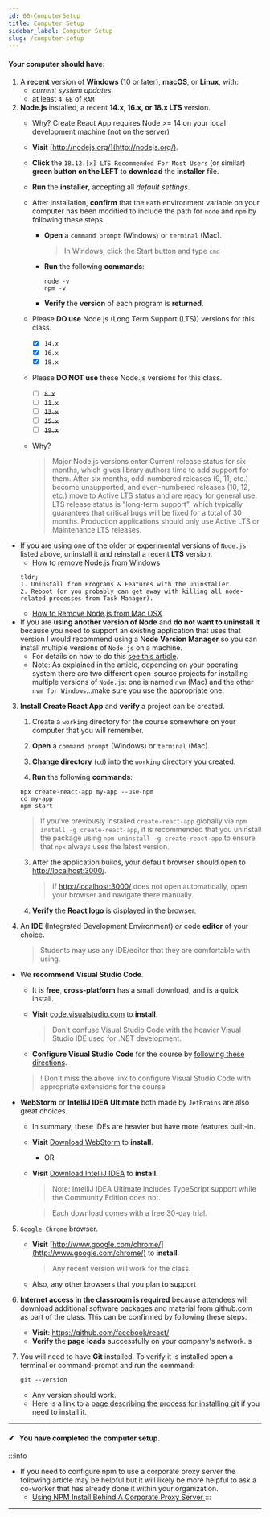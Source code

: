 ```yaml
---
id: 00-ComputerSetup
title: Computer Setup
sidebar_label: Computer Setup
slug: /computer-setup
---
```


#### Your computer should have:

1. A **recent** version of **Windows** (10 or later), **macOS**, or **Linux**, with:
   - _current system updates_
   - at least `4 GB` of `RAM`
2. **Node.js** installed, a recent **14.x, 16.x, or 18.x LTS** version.
   - Why?  Create React App requires Node >= 14 on your local development machine (not on the server) 
   - **Visit** [http://nodejs.org/](http://nodejs.org/).
   - **Click** the `18.12.[x] LTS Recommended For Most Users` (or similar) **green button on the LEFT** to **download** the **installer** file.
   - **Run** the **installer**, accepting all _default_ _settings_.
   - After installation, **confirm** that the `Path` environment variable on your computer has been modified to include the path for `node` and `npm` by following these steps.
     - **Open** a `command prompt` (Windows) or `terminal` (Mac).
       > In Windows, click the Start button and type `cmd`
     - **Run** the following **commands**:
       ```shell
       node -v
       npm -v
       ```
     - **Verify** the **version** of each program is **returned**.
   - Please **DO use** Node.js (Long Term Support (LTS)) versions for this class.
     - [x] `14.x`
     - [x] `16.x`
     - [x] `18.x`
   - Please **DO NOT use** these Node.js versions for this class.

     - [ ] ~~`8.x`~~
     - [ ] ~~`11.x`~~
     - [ ] ~~`13.x`~~
     - [ ] ~~`15.x`~~
     - [ ] ~~`19.x`~~

   - Why?

     > Major Node.js versions enter Current release status for six months, which gives library authors time to add support for them. After six months, odd-numbered releases (9, 11, etc.) become unsupported, and even-numbered releases (10, 12, etc.) move to Active LTS status and are ready for general use. LTS release status is "long-term support", which typically guarantees that critical bugs will be fixed for a total of 30 months. Production applications should only use Active LTS or Maintenance LTS releases.

- If you are using one of the older or experimental versions of `Node.js` listed above, uninstall it and reinstall a recent **LTS** version.
  - [How to remove Node.js from Windows](https://stackoverflow.com/a/20711410/48175)
  ```
  tldr;
  1. Uninstall from Programs & Features with the uninstaller.
  2. Reboot (or you probably can get away with killing all node-related processes from Task Manager).
  ```
  - [How to Remove Node.js from Mac OSX](https://stackabuse.com/how-to-uninstall-node-js-from-mac-osx/)
- If you are **using another version of Node** and **do not want to uninstall it** because you need to support an existing application that uses that version I would recommend using a N**ode Version Manager** so you can install multiple versions of `Node.js` on a machine.
  - For details on how to do this [see this article](https://www.sitepoint.com/quick-tip-multiple-versions-node-nvm/).
  - Note: As explained in the article, depending on your operating system there are two different open-source projects for installing multiple versions of `Node.js`: one is named `nvm` (Mac) and the other `nvm for Windows`...make sure you use the appropriate one.

3. **Install** **Create React App** and **verify** a project can be created.

   1. Create a `working` directory for the course somewhere on your computer that you will remember.
   2. **Open** a `command prompt` (Windows) or `terminal` (Mac).
   3. **Change directory** (`cd`) into the `working` directory you created.

   4. **Run** the following **commands**:

   ```shell
   npx create-react-app my-app --use-npm
   cd my-app
   npm start
   ```

   > If you've previously installed `create-react-app` globally via `npm install -g create-react-app`, it is recommended that you uninstall the package using `npm uninstall -g create-react-app` to ensure that `npx` always uses the latest version.

   3. After the application builds, your default browser should open to [http://localhost:3000/](http://localhost:3000/).

      > If [http://localhost:3000/](http://localhost:3000/) does not open automatically, open your browser and navigate there manually.

   4. **Verify** the **React logo** is displayed in the browser.

4. An **IDE** (Integrated Development Environment) _or_ code **editor** of your choice.

   > Students may use any IDE/editor that they are comfortable with using.

- We **recommend** **Visual Studio Code**.

  - It is **free**, **cross-platform** has a small download, and is a quick install.
  - **Visit** [code.visualstudio.com](https://code.visualstudio.com/) to **install**.

    > Don't confuse Visual Studio Code with the heavier Visual Studio IDE used for .NET development.

  -  **Configure Visual Studio Code** for the course by [following these directions](./00-VisualStudioCodeSetup.md).

  > ! Don't miss the above link to configure Visual Studio Code with appropriate extensions for the course

- **WebStorm** or **IntelliJ IDEA Ultimate** both made by `JetBrains` are also great choices.

  - In summary, these IDEs are heavier but have more features built-in.
  - **Visit** [Download WebStorm](https://www.jetbrains.com/webstorm/download/) to **install**.
    - OR
  - **Visit** [Download IntelliJ IDEA](https://www.jetbrains.com/idea/download/) to **install**.

    > Note: IntelliJ IDEA Ultimate includes TypeScript support while the Community Edition does not.

    > Each download comes with a free 30-day trial.

5. `Google Chrome` browser.
   - **Visit** [http://www.google.com/chrome/](http://www.google.com/chrome/) to **install**.
     > Any recent version will work for the class.
   - Also, any other browsers that you plan to support
6. **Internet access in the classroom is required** because attendees will download additional software packages and material from github.com as part of the class. This can be confirmed by following these steps.

   - **Visit**: https://github.com/facebook/react/
   - **Verify** the **page** **loads** successfully on your company's network.
     s

7. You will need to have **Git** installed. To verify it is installed open a terminal or command-prompt and run the command:
   ```
   git --version
   ```
   - Any version should work.
   - Here is a link to a [page describing the process for installing git](https://git-scm.com/book/en/v2/Getting-Started-Installing-Git) if you need to install it.

---

#### &#10004;&nbsp;&nbsp; You have completed the computer setup.

:::info

- If you need to configure npm to use a corporate proxy server the following article may be helpful but it will likely be more helpful to ask a co-worker that has already done it within your organization.
  - [Using NPM Install Behind A Corporate Proxy Server
    ](https://medium.com/@ogbemudiatimothy/using-npm-install-behind-a-corporate-proxy-server-db150c128899)
    :::

---